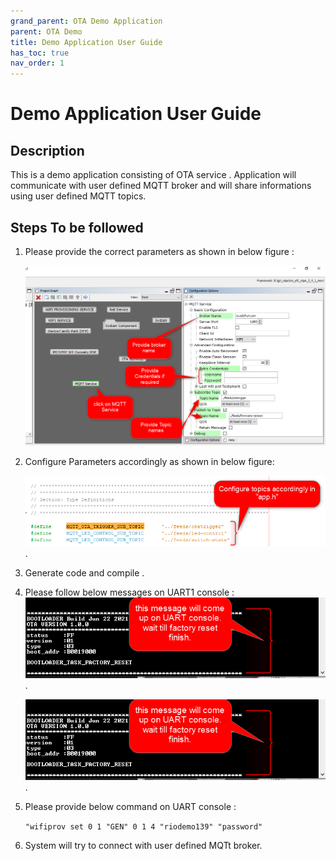 ```yaml
---
grand_parent: OTA Demo Application
parent: OTA Demo
title: Demo Application User Guide 
has_toc: true
nav_order: 1
---
```


# Demo Application User Guide 
## Description

This is a demo application consisting of OTA service . Application will communicate with user defined MQTT broker and will share informations using user defined MQTT topics. 


## Steps To be followed

1. Please provide the correct parameters as shown in below figure :

    ![](images/mqtt_cfg.png)
2. Configure Parameters accordingly as shown in below figure:

    ![](images/app_h_cfg.png).

3. Generate code and compile .

4. Please follow below messages on UART1 console :
    ![](images/uart1_console1.png).

    ![](images/uart1_console1.png).

5. Please provide below command on UART console :

    `"wifiprov set 0 1 "GEN" 0 1 4 "riodemo139" "password"`

6. System will try to connect with user defined MQTt broker.